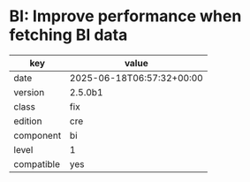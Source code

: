 [//]: # (werk v2)
# BI: Improve performance when fetching BI data

key        | value
---------- | ---
date       | 2025-06-18T06:57:32+00:00
version    | 2.5.0b1
class      | fix
edition    | cre
component  | bi
level      | 1
compatible | yes
